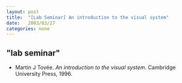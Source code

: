 ```yaml
---
layout: post
title:  "[Lab Seminar] An introduction to the visual system"
date:   2003/03/27
categories: none
---
```



 
 



<h2>"lab seminar"</h2>
<!-- BEGIN BIBLIOGRAPHY references -->
<!--
    DO NOT MODIFY THIS BIBLIOGRAPHY BY HAND!  IT IS MAINTAINED AUTOMATICALLY!
    YOUR CHANGES WILL BE LOST THE NEXT TIME IT IS UPDATED!
--> 
<!-- Generated by: /home/yschoe/nn/tex/bib2html/bib2html -d references bib2html.aux bib2html.tmp -->
<UL>

<!-- Authors: Tovee Martin J -->
<LI><A NAME="tovee1996introduction">Martin</A>&nbsp;J
  Tov&eacute;e.
<CITE>An introduction to the visual system</CITE>.
Cambridge University Press, 1996.

</LI></UL>

<!-- END BIBLIOGRAPHY references -->


 

